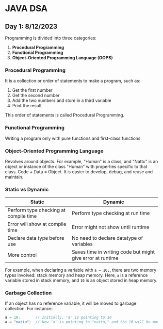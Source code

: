 # JAVA DSA

## Day 1: 8/12/2023

Programming is divided into three categories:

1. **Procedural Programming**
2. **Functional Programming**
3. **Object-Oriented Programming Language (OOPS)**

### Procedural Programming
It is a collection or order of statements to make a program, such as:

1. Get the first number
2. Get the second number
3. Add the two numbers and store in a third variable
4. Print the result

This order of statements is called Procedural Programming.

### Functional Programming
Writing a program only with pure functions and first-class functions.

### Object-Oriented Programming Language
Revolves around objects. For example, "Human" is a class, and "Nattu" is an object or instance of the class "Human" with properties specific to that class. Code + Data = Object. It is easier to develop, debug, and reuse and maintain.

### Static vs Dynamic

| Static                                | Dynamic                               |
| ------------------------------------- | ------------------------------------- |
| Perform type checking at compile time | Perform type checking at run time     |
| Error will show at compile time       | Error might not show until runtime    |
| Declare data type before use          | No need to declare datatype of variables |
| More control                          | Saves time in writing code but might give error at runtime |

For example, when declaring a variable with `a = 10;`, there are two memory types involved: stack memory and heap memory. Here, `a` is a reference variable stored in stack memory, and `10` is an object stored in heap memory.

### Garbage Collection
If an object has no reference variable, it will be moved to garbage collection. For instance:

```java
a = 10;       // Initially, 'a' is pointing to 10
a = "nattu";  // Now 'a' is pointing to "nattu," and the 10 will be moved to the garbage collection
```